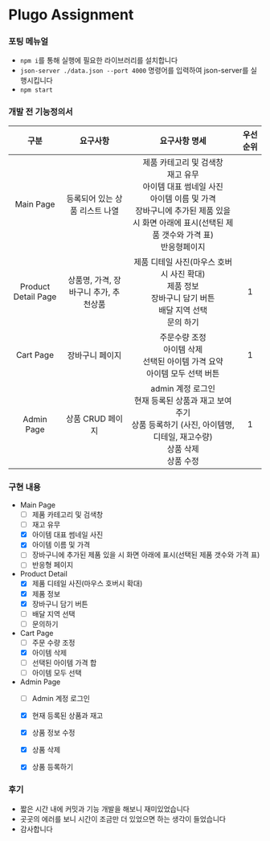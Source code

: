 # Plugo Assignment

### 포팅 메뉴얼

+ `npm i`를 통해 실행에 필요한 라이브러리를 설치합니다
+ `json-server ./data.json --port 4000` 명령어를 입력하여 json-server를 실행시킵니다
+ `npm start`



### 개발 전 기능정의서

|        구분         |               요구사항                |                        요구사항 명세                         | 우선순위 |
| :-----------------: | :-----------------------------------: | :----------------------------------------------------------: | :------: |
|      Main Page      |    등록되어 있는 상품 리스트 나열     | 제품 카테고리 및 검색창<br />재고 유무<br />아이템 대표 썸네일 사진<br />아이템 이름 및 가격<br />장바구니에 추가된 제품 있을 시 화면 아래에 표시(선택된 제품 갯수와 가격 표)<br />반응형페이지 |          |
| Product Detail Page | 상품명, 가격, 장바구니 추가, 추천상품 | 제품 디테일 사진(마우스 호버시 사진 확대)<br />제품 정보<br />장바구니 담기 버튼<br />배달 지역 선택 <br />문의 하기 |    1     |
|      Cart Page      |            장바구니 페이지            | 주문수량 조정<br />아이템 삭제<br />선택된 아이템 가격 요약<br />아이템 모두 선택 버튼<br /> |    1     |
|     Admin Page      |           상품 CRUD 페이지            | admin 계정 로그인<br />현재 등록된 상품과 재고 보여주기<br />상품 등록하기 (사진, 아이템명, 디테일, 재고수량)<br />상품 삭제<br />상품 수정 |    1     |



### 구현 내용

+ Main Page
  * [ ] 제품 카테고리 및 검색창
  * [ ] 재고 유무
  * [x] 아이템 대표 썸네일 사진
  * [x] 아이템 이름 및 가격
  * [ ] 장바구니에 추가된 제품 있을 시 화면 아래에 표시(선택된 제품 갯수와 가격 표)
  * [ ] 반응형 페이지
+ Product Detail
  * [x] 제품 디테일 사진(마우스 호버시 확대)
  * [x] 제품 정보
  * [x] 장바구니 담기 버튼
  * [ ] 배달 지역 선택
  * [ ] 문의하기
+ Cart Page
  * [ ] 주문 수량 조정
  * [x] 아이템 삭제
  * [ ] 선택된 아이템 가격 합
  * [ ] 아이템 모두 선택 
+ Admin Page
  * [ ] Admin 계정 로그인
  * [x] 현재 등록된 상품과 재고 
  * [x] 상품 정보 수정
  * [x] 상품 삭제
  * [x] 상품 등록하기



### 후기

+ 짧은 시간 내에 커밋과 기능 개발을 해보니 재미있었습니다
+ 곳곳의 에러를 보니 시간이 조금만 더 있었으면 하는 생각이 들었습니다
+ 감사합니다
